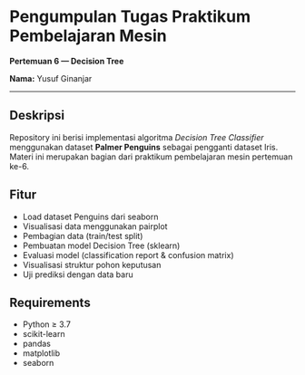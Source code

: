 # Pengumpulan Tugas Praktikum Pembelajaran Mesin

**Pertemuan 6 — Decision Tree**

**Nama:** Yusuf Ginanjar

---

## Deskripsi

Repository ini berisi implementasi algoritma *Decision Tree Classifier* menggunakan dataset **Palmer Penguins** sebagai pengganti dataset Iris.  
Materi ini merupakan bagian dari praktikum pembelajaran mesin pertemuan ke-6.

## Fitur

- Load dataset Penguins dari seaborn
- Visualisasi data menggunakan pairplot
- Pembagian data (train/test split)
- Pembuatan model Decision Tree (sklearn)
- Evaluasi model (classification report & confusion matrix)
- Visualisasi struktur pohon keputusan
- Uji prediksi dengan data baru

## Requirements

- Python ≥ 3.7
- scikit-learn
- pandas
- matplotlib
- seaborn

